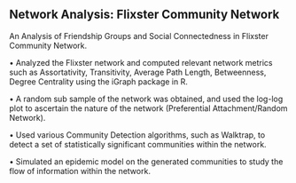 Network Analysis: Flixster Community Network
----------------

An Analysis of Friendship Groups and Social Connectedness in Flixster Community Network. 

• Analyzed the Flixster network and computed relevant network metrics such as Assortativity, Transitivity, Average Path Length, Betweenness, Degree Centrality using the iGraph package in R.

• A random sub sample of the network was obtained, and used the log-log plot to ascertain the nature of the network (Preferential Attachment/Random Network).

• Used various Community Detection algorithms, such as Walktrap, to detect a set of statistically significant communities within the network.

• Simulated an epidemic model on the generated communities to study the flow of information within the network. 